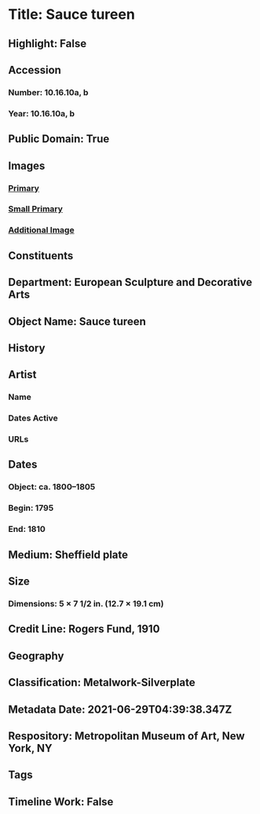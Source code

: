 # Title: Sauce tureen
## Highlight: False
## Accession
### Number: 10.16.10a, b
### Year: 10.16.10a, b
## Public Domain: True
## Images
### [Primary](https://images.metmuseum.org/CRDImages/es/original/SF10_16_10ab_img1.jpg)
### [Small Primary](https://images.metmuseum.org/CRDImages/es/web-large/SF10_16_10ab_img1.jpg)
### [Additional Image](https://images.metmuseum.org/CRDImages/es/original/SF10_16_10ab_marks.jpg)
## Constituents
## Department: European Sculpture and Decorative Arts
## Object Name: Sauce tureen
## History
## Artist
### Name
### Dates Active
### URLs
## Dates
### Object: ca. 1800–1805
### Begin: 1795
### End: 1810
## Medium: Sheffield plate
## Size
### Dimensions: 5 × 7 1/2 in. (12.7 × 19.1 cm)
## Credit Line: Rogers Fund, 1910
## Geography
## Classification: Metalwork-Silverplate
## Metadata Date: 2021-06-29T04:39:38.347Z
## Respository: Metropolitan Museum of Art, New York, NY
## Tags
## Timeline Work: False